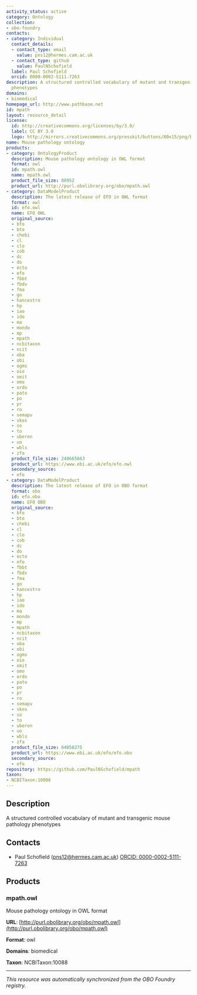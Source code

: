 ```yaml
---
activity_status: active
category: Ontology
collection:
- obo-foundry
contacts:
- category: Individual
  contact_details:
  - contact_type: email
    value: pns12@hermes.cam.ac.uk
  - contact_type: github
    value: PaulNSchofield
  label: Paul Schofield
  orcid: 0000-0002-5111-7263
description: A structured controlled vocabulary of mutant and transgenic mouse pathology
  phenotypes
domains:
- biomedical
homepage_url: http://www.pathbase.net
id: mpath
layout: resource_detail
license:
  id: http://creativecommons.org/licenses/by/3.0/
  label: CC BY 3.0
  logo: http://mirrors.creativecommons.org/presskit/buttons/80x15/png/by.png
name: Mouse pathology ontology
products:
- category: OntologyProduct
  description: Mouse pathology ontology in OWL format
  format: owl
  id: mpath.owl
  name: mpath.owl
  product_file_size: 88952
  product_url: http://purl.obolibrary.org/obo/mpath.owl
- category: DataModelProduct
  description: The latest release of EFO in OWL format
  format: owl
  id: efo.owl
  name: EFO OWL
  original_source:
  - bfo
  - bto
  - chebi
  - cl
  - clo
  - cob
  - dc
  - do
  - ecto
  - efo
  - fbbt
  - fbdv
  - fma
  - go
  - hancestro
  - hp
  - iao
  - ido
  - ma
  - mondo
  - mp
  - mpath
  - ncbitaxon
  - ncit
  - oba
  - obi
  - ogms
  - oio
  - omit
  - omo
  - ordo
  - pato
  - po
  - pr
  - ro
  - semapv
  - skos
  - so
  - to
  - uberon
  - uo
  - wbls
  - zfa
  product_file_size: 240665663
  product_url: https://www.ebi.ac.uk/efo/efo.owl
  secondary_source:
  - efo
- category: DataModelProduct
  description: The latest release of EFO in OBO format
  format: obo
  id: efo.obo
  name: EFO OBO
  original_source:
  - bfo
  - bto
  - chebi
  - cl
  - clo
  - cob
  - dc
  - do
  - ecto
  - efo
  - fbbt
  - fbdv
  - fma
  - go
  - hancestro
  - hp
  - iao
  - ido
  - ma
  - mondo
  - mp
  - mpath
  - ncbitaxon
  - ncit
  - oba
  - obi
  - ogms
  - oio
  - omit
  - omo
  - ordo
  - pato
  - po
  - pr
  - ro
  - semapv
  - skos
  - so
  - to
  - uberon
  - uo
  - wbls
  - zfa
  product_file_size: 64058275
  product_url: https://www.ebi.ac.uk/efo/efo.obo
  secondary_source:
  - efo
repository: https://github.com/PaulNSchofield/mpath
taxon:
- NCBITaxon:10088
---
```

## Description

A structured controlled vocabulary of mutant and transgenic mouse pathology phenotypes

## Contacts

- Paul Schofield (pns12@hermes.cam.ac.uk) [ORCID: 0000-0002-5111-7263](https://orcid.org/0000-0002-5111-7263)

## Products

### mpath.owl

Mouse pathology ontology in OWL format

**URL**: [http://purl.obolibrary.org/obo/mpath.owl](http://purl.obolibrary.org/obo/mpath.owl)

**Format**: owl

**Domains**: biomedical

**Taxon**: NCBITaxon:10088

---

*This resource was automatically synchronized from the OBO Foundry registry.*